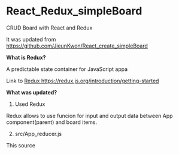 # React_Redux_simpleBoard

CRUD Board with React and Redux

It was updated from https://github.com/JieunKwon/React_create_simpleBoard

<b> What is Redux? </b>

A predictable state container for JavaScript appa

Link to <a href='https://redux.js.org/introduction/getting-started'>Redux https://redux.js.org/introduction/getting-started </a>



<b> What was updated? </b>

1. Used Redux

Redux allows to use funcion for input and output data between App component(parent) and board items.
 

2. src/App_reducer.js

This source 
 
 

